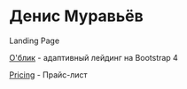 

# Денис Муравьёв
Landing Page

[О'блик](https://denya-m.github.io/oblik/ "Парикмахерская О'блик") - адаптивный лейдинг на Bootstrap 4

[Pricing](https://denya-m.github.io/pricing/ "") - Прайс-лист
